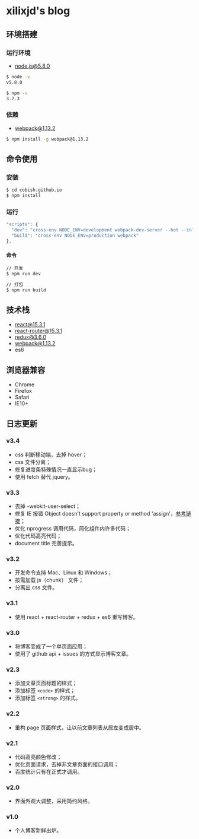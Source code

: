 # xilixjd's blog

## 环境搭建

### 运行环境

- [node.js@5.8.0](https://nodejs.org)

```bash
$ node -v
v5.8.0

$ npm -v
3.7.3
```


### 依赖

- webpack@1.13.2

```bash
$ npm install -g webpack@1.13.2
```

## 命令使用

### 安装

``` bash
$ cd cobish.github.io
$ npm install
```

### 运行

``` js
"scripts": {
  "dev": "cross-env NODE_ENV=development webpack-dev-server --hot --inline",
  "build": "cross-env NODE_ENV=production webpack"
},
```

#### 命令

``` bash
// 开发
$ npm run dev

// 打包
$ npm run build
```

## 技术栈

- react@15.3.1
- react-router@15.3.1
- redux@3.6.0
- webpack@1.13.2
- es6

## 浏览器兼容

- Chrome
- Firefox
- Safari
- IE10+

## 日志更新

### v3.4

- css 判断移动端，去掉 hover；
- css 文件分离；
- 修复进度条特殊情况一直显示bug；
- 使用 fetch 替代 jquery。

### v3.3

- 去掉 -webkit-user-select；
- 修复 IE 报错 Object doesn't support property or method 'assign'，[参考链接](https://github.com/mozilla-services/react-jsonschema-form/issues/206)；
- 优化 nprogress 调用代码，简化组件内许多代码；
- 优化代码高亮代码；
- document title 完善提示。

### v3.2

- 开发命令支持 Mac、Linux 和 Windows；
- 按需加载 js（chunk） 文件；
- 分离出 css 文件。

### v3.1

- 使用 react + react-router + redux + es6 重写博客。

### v3.0

- 将博客变成了一个单页面应用；
- 使用了 github api + issues 的方式显示博客文章。

### v2.3

- 添加文章页面标题的样式；
- 添加标签 ``<code>`` 的样式；
- 添加标签 ``<strong>`` 的样式。

### v2.2

- 重构 page 页面样式，让以前文章列表从居左变成居中。

### v2.1

- 代码高亮颜色修改；
- 优化页面请求，去掉非文章页面的接口调用；
- 百度统计只有在正式才调用。

### v2.0

- 界面外观大调整，采用简约风格。

### v1.0

- 个人博客新鲜出炉。

